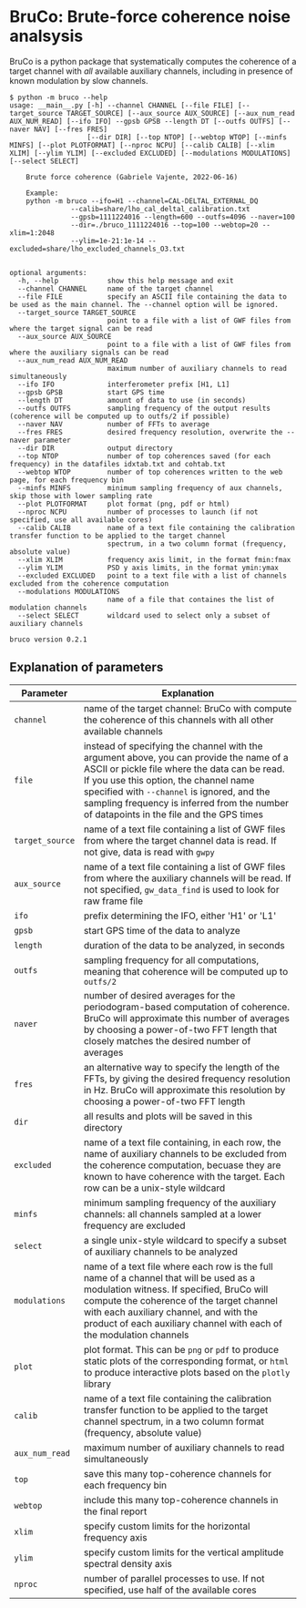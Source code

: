 # BruCo: Brute-force coherence noise analsysis

BruCo is a python package that systematically computes the coherence of a target channel with *all* available auxiliary channels, including in presence of known modulation by slow channels.

```
$ python -m bruco --help
usage: __main__.py [-h] --channel CHANNEL [--file FILE] [--target_source TARGET_SOURCE] [--aux_source AUX_SOURCE] [--aux_num_read AUX_NUM_READ] [--ifo IFO] --gpsb GPSB --length DT [--outfs OUTFS] [--naver NAV] [--fres FRES]
                   [--dir DIR] [--top NTOP] [--webtop WTOP] [--minfs MINFS] [--plot PLOTFORMAT] [--nproc NCPU] [--calib CALIB] [--xlim XLIM] [--ylim YLIM] [--excluded EXCLUDED] [--modulations MODULATIONS] [--select SELECT]

    Brute force coherence (Gabriele Vajente, 2022-06-16)
    
    Example:
    python -m bruco --ifo=H1 --channel=CAL-DELTAL_EXTERNAL_DQ 
               --calib=share/lho_cal_deltal_calibration.txt 
               --gpsb=1111224016 --length=600 --outfs=4096 --naver=100  
               --dir=./bruco_1111224016 --top=100 --webtop=20 --xlim=1:2048  
               --ylim=1e-21:1e-14 --excluded=share/lho_excluded_channels_O3.txt
    

optional arguments:
  -h, --help            show this help message and exit
  --channel CHANNEL     name of the target channel
  --file FILE           specify an ASCII file containing the data to be used as the main channel. The --channel option will be ignored.
  --target_source TARGET_SOURCE
                        point to a file with a list of GWF files from where the target signal can be read
  --aux_source AUX_SOURCE
                        point to a file with a list of GWF files from where the auxiliary signals can be read
  --aux_num_read AUX_NUM_READ
                        maximum number of auxiliary channels to read simultaneously
  --ifo IFO             interferometer prefix [H1, L1]
  --gpsb GPSB           start GPS time
  --length DT           amount of data to use (in seconds)
  --outfs OUTFS         sampling frequency of the output results (coherence will be computed up to outfs/2 if possible)
  --naver NAV           number of FFTs to average
  --fres FRES           desired frequency resolution, overwrite the --naver parameter
  --dir DIR             output directory
  --top NTOP            number of top coherences saved (for each frequency) in the datafiles idxtab.txt and cohtab.txt
  --webtop WTOP         number of top coherences written to the web page, for each frequency bin
  --minfs MINFS         minimum sampling frequency of aux channels, skip those with lower sampling rate
  --plot PLOTFORMAT     plot format (png, pdf or html)
  --nproc NCPU          number of processes to launch (if not specified, use all available cores)
  --calib CALIB         name of a text file containing the calibration transfer function to be applied to the target channel 
                        spectrum, in a two column format (frequency, absolute value)
  --xlim XLIM           frequency axis limit, in the format fmin:fmax
  --ylim YLIM           PSD y axis limits, in the format ymin:ymax
  --excluded EXCLUDED   point to a text file with a list of channels excluded from the coherence computation
  --modulations MODULATIONS
                        name of a file that containes the list of modulation channels
  --select SELECT       wildcard used to select only a subset of auxiliary channels

bruco version 0.2.1
```

## Explanation of parameters 

| Parameter | Explanation |
| ------ | ------ |
| `channel` | name of the target channel: BruCo with compute the coherence of this channels with all other available channels |
| `file`    | instead of specifying the channel with the argument above, you can provide the name of a ASCII or pickle file where the data can be read. If you use this option, the channel name specified with `--channel` is ignored, and the sampling frequency is inferred from the number of datapoints in the file and the GPS times |
| `target_source` | name of a text file containing a list of GWF files from where the target channel data is read. If not give, data is read with `gwpy` |
| `aux_source` | name of a text file containing a list of GWF files from where the auxiliary channels will be read. If not specified, `gw_data_find` is used to look for raw frame file |
| `ifo` | prefix determining the IFO, either 'H1' or 'L1' |
| `gpsb` | start GPS time of the data to analyze |
| `length` | duration of the data to be analyzed, in seconds |
| `outfs` | sampling frequency for all computations, meaning that coherence will be computed up to `outfs/2` |
| `naver` | number of desired averages for the periodogram-based computation of coherence. BruCo will approximate this number of averages by choosing a power-of-two FFT length that closely matches the desired number of averages |
| `fres` | an alternative way to specify the length of the FFTs, by giving the desired frequency resolution in Hz. BruCo will approximate this resolution by choosing a power-of-two FFT length |
| `dir` | all results and plots will be saved in this directory |
| `excluded` | name of a text file containing, in each row, the name of auxiliary channels to be excluded from the coherence computation, becuase they are known to have coherence with the target. Each row can be a unix-style wildcard |
| `minfs` | minimum sampling frequency of the auxiliary channels: all channels sampled at a lower frequency are excluded |
| `select` | a single unix-style wildcard to specify a subset of auxiliary channels to be analyzed |
| `modulations` | name of a text file where each row is the full name of a channel that will be used as a modulation witness. If specified, BruCo will compute the coherence of the target channel with each auxiliary channel, and with the product of each auxiliary channel with each of the modulation channels |
| `plot` | plot format. This can be `png` or `pdf` to produce static plots of the corresponding format, or `html` to produce interactive plots based on the `plotly` library |
| `calib` | name of a text file containing the calibration transfer function to be applied to the target channel spectrum, in a two column format (frequency, absolute value) |
| `aux_num_read` | maximum number of auxiliary channels to read simultaneously |
| `top` | save this many top-coherence channels for each frequency bin |
| `webtop` | include this many top-coherence channels in the final report |
| `xlim` | specify custom limits for the horizontal frequency axis |
| `ylim` | specify custom limits for the vertical amplitude spectral density axis |
| `nproc` | number of parallel processes to use. If not specified, use half of the available cores |
